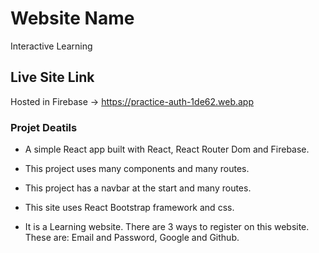 # Website Name

Interactive Learning


## Live Site Link
Hosted in Firebase -> https://practice-auth-1de62.web.app


### Projet Deatils

* A simple React app built with React, React Router Dom and Firebase.

* This project uses many components and many routes.

* This project has a navbar at the start and many routes.

* This site uses React Bootstrap framework and css.

* It is a Learning website. There are 3 ways to register on this website.
  These are: Email and Password, Google and Github.



